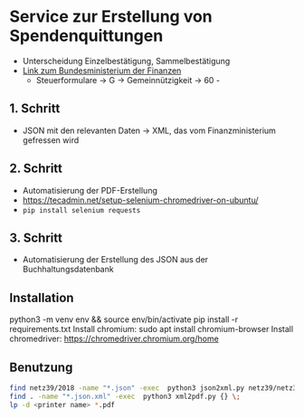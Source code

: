 # Service zur Erstellung von Spendenquittungen

- Unterscheidung Einzelbestätigung, Sammelbestätigung
- [Link zum Bundesministerium der Finanzen](https://www.formulare-bfinv.de/ffw/content.do)
  - Steuerformulare -> G -> Gemeinnützigkeit -> 60 - 

## 1. Schritt

- JSON mit den relevanten Daten -> XML, das vom Finanzministerium gefressen wird

## 2. Schritt

- Automatisierung der PDF-Erstellung
- https://tecadmin.net/setup-selenium-chromedriver-on-ubuntu/
- `pip install selenium requests`


## 3. Schritt
- Automatisierung der Erstellung des JSON aus der Buchhaltungsdatenbank

## Installation

python3 -m venv env && source env/bin/activate
pip install -r requirements.txt
Install chromium: sudo apt install chromium-browser 
Install chromedriver: https://chromedriver.chromium.org/home

## Benutzung
```bash
find netz39/2018 -name "*.json" -exec  python3 json2xml.py netz39/netz39.json {} \;
find . -name "*.json.xml" -exec  python3 xml2pdf.py {} \;        
lp -d <printer name> *.pdf
```